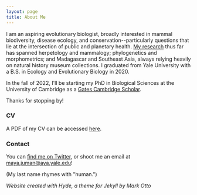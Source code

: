 ```yaml
---
layout: page
title: About Me
---
```


I am an aspiring evolutionary biologist, broadly interested in mammal biodiversity, disease ecology, and conservation--particularly questions that lie at the intersection of public and planetary health. <a href="research">My research</a> thus far has spanned herpetology and mammalogy; phylogenetics and morphometrics; and Madagascar and Southeast Asia, always relying heavily on natural history museum collections. I graduated from Yale University with a B.S. in Ecology and Evolutionary Biology in 2020.

In the fall of 2022, I'll be starting my PhD in Biological Sciences at the University of Cambridge as a <a href="https://www.gatescambridge.org/biography/18513/" target="_blank">Gates Cambridge Scholar</a>.

Thanks for stopping by!

### CV

A PDF of my CV can be accessed <a href="https://mayajuman.github.io/CV/Maya Juman CV 08.22.pdf" target="_blank">here</a>.

### Contact

You can <a href="https://twitter.com/mayajuman" target="_blank">find me on Twitter</a>, or shoot me an email at <a href="mailto:maya.juman@aya.yale.edu">maya.juman@aya.yale.edu</a>!

(My last name rhymes with "human.")

*Website created with Hyde, a theme for Jekyll by Mark Otto*
